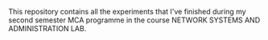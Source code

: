 This repository contains all the experiments that I've finished during my second semester MCA programme in the course NETWORK SYSTEMS AND ADMINISTRATION LAB.
